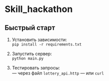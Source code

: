 # Skill_hackathon

## Быстрый старт

1. Установить зависимости:  
   `pip install -r requirements.txt`

2. Запустить сервер:  
   `python main.py`

3. Тестировать запросы:  
   — через файл `lottery_api.http`
   — или `curl`
